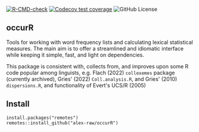 <!-- badges: start -->
[![R-CMD-check](https://github.com/alex-raw/occurR/actions/workflows/R-CMD-check.yaml/badge.svg)](https://github.com/alex-raw/occurR/actions/workflows/R-CMD-check.yaml)
[![Codecov test coverage](https://codecov.io/gh/alex-raw/occurR/branch/main/graph/badge.svg)](https://codecov.io/gh/alex-raw/occurR?branch=main)
![GitHub License](https://img.shields.io/github/license/alex-raw/occurR)
<!-- badges: end -->

## occurR

Tools for working with word frequency lists and calculating lexical statistical
measures. The main aim is to offer a streamlined and idiomatic interface while
keeping it simple, fast, and light on dependencies.

This package is consistent with, collects from, and improves upon some R code
popular among linguists, e.g. Flach (2022) `collexemes` package (currently
archived), Gries' (2022) `Coll.analysis.R`, and Gries' (2010) `dispersions.R`,
and functionality of Evert's UCS/R (2005)

<!--
Flach, Susanne. 2021. Collostructions: An R implementation for the family of collostructional methods. Package version v.0.2.0, https://sfla.ch/collostructions/.
Gries, Stefan Th. 2010. Dispersions and adjusted frequencies in corpora: further explorations. In Stefan Th. Gries, Stefanie Wulff, & Mark Davies (eds.), Corpus linguistic applications: current studies, new directions, 197-212. Amsterdam: Rodopi.
Evert, Stefanie. 2005. The statistics of word cooccurrences: word pairs and collocations. http://dx.doi.org/10.18419/opus-2556.
-->

## Install

```
install.packages("remotes")
remotes::install_github("alex-raw/occurR")
```
